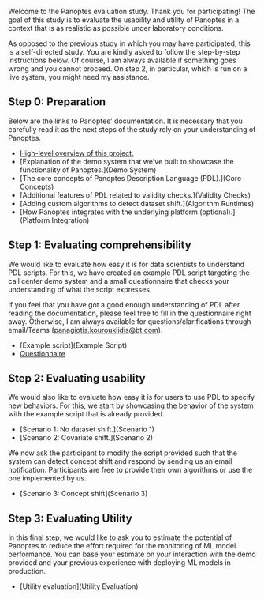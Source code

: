 Welcome to the Panoptes evaluation study. Thank you for participating! The goal of this study is to evaluate the usability and utility of Panoptes in a context that is as realistic as possible under laboratory conditions.

As opposed to the previous study in which you may have participated, this is a self-directed study. You are kindly asked to follow the step-by-step instructions below. Of course, I am always available if something goes wrong and you cannot proceed. On step 2, in particular, which is run on a live system, you might need my assistance.  

## Step 0: Preparation
Below are the links to Panoptes' documentation. It is necessary that you carefully read it as the next steps of the study rely on your understanding of Panoptes.
- [High-level overview of this project.](Introduction)
- [Explanation of the demo system that we've built to showcase the functionality of Panoptes.](Demo System)
- [The core concepts of Panoptes Description Language (PDL).](Core Concepts)
- [Additional features of PDL related to validity checks.](Validity Checks)
- [Adding custom algorithms to detect dataset shift.](Algorithm Runtimes)
- [How Panoptes integrates with the underlying platform (optional).](Platform Integration)

## Step 1: Evaluating comprehensibility
We would like to evaluate how easy it is for data scientists to understand PDL scripts. For this, we have created an example PDL script targeting the call center demo system and a small questionnaire that checks your understanding of what the script expresses.

If you feel that you have got a good enough understanding of PDL after reading the documentation, please feel free to fill in the questionnaire right away. Otherwise, I am always available for questions/clarifications through email/Teams (panagiotis.kourouklidis@bt.com). 
- [Example script](Example Script)
- [Questionnaire](Questionnaire)

## Step 2: Evaluating usability
We would also like to evaluate how easy it is for users to use PDL to specify new behaviors. For this, we start by showcasing the behavior of the system with the example script that is already provided.

- [Scenario 1: No dataset shift.](Scenario 1)
- [Scenario 2: Covariate shift.](Scenario 2)

We now ask the participant to modify the script provided such that the system can detect concept shift and respond by sending us an email notification. Participants are free to provide their own algorithms or use the one implemented by us.
- [Scenario 3: Concept shift](Scenario 3)

## Step 3: Evaluating Utility
In this final step, we would like to ask you to estimate the potential of Panoptes to reduce the effort required for the monitoring of ML model performance. You can base your estimate on your interaction with the demo provided and your previous experience with deploying ML models in production.
- [Utility evaluation](Utility Evaluation)